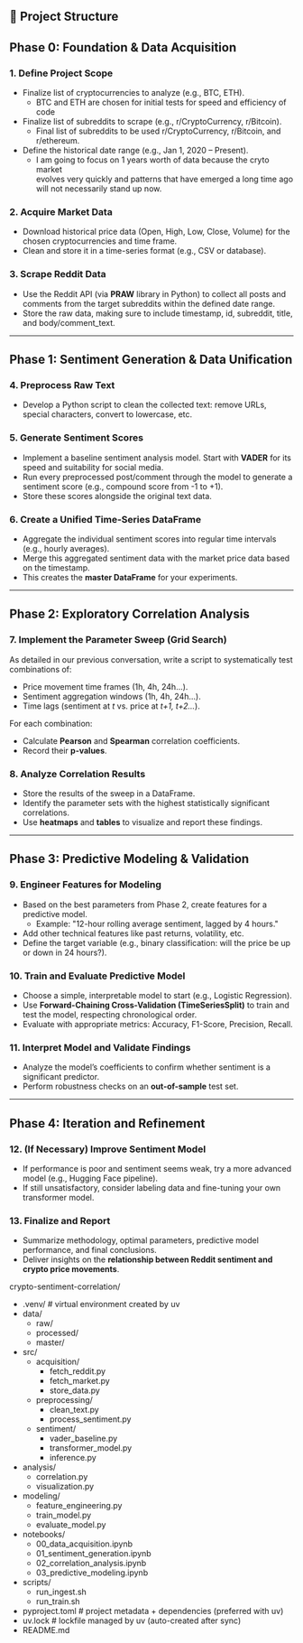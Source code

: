 ## 📁 Project Structure

## Phase 0: Foundation & Data Acquisition

### 1. Define Project Scope

- Finalize list of cryptocurrencies to analyze (e.g., BTC, ETH).
  - BTC and ETH are chosen for initial tests for speed and efficiency of code
- Finalize list of subreddits to scrape (e.g., r/CryptoCurrency, r/Bitcoin).
  - Final list of subreddits to be used r/CryptoCurrency, r/Bitcoin, and r/ethereum.
- Define the historical date range (e.g., Jan 1, 2020 – Present).
  - I am going to focus on 1 years worth of data because the cryto market \
    evolves very quickly and patterns that have emerged a long time ago will not necessarily stand up now.

### 2. Acquire Market Data

- Download historical price data (Open, High, Low, Close, Volume) for the chosen cryptocurrencies and time frame.
- Clean and store it in a time-series format (e.g., CSV or database).

### 3. Scrape Reddit Data

- Use the Reddit API (via **PRAW** library in Python) to collect all posts and comments from the target subreddits within the defined date range.
- Store the raw data, making sure to include timestamp, id, subreddit, title, and body/comment_text.

---

## Phase 1: Sentiment Generation & Data Unification

### 4. Preprocess Raw Text

- Develop a Python script to clean the collected text: remove URLs, special characters, convert to lowercase, etc.

### 5. Generate Sentiment Scores

- Implement a baseline sentiment analysis model. Start with **VADER** for its speed and suitability for social media.
- Run every preprocessed post/comment through the model to generate a sentiment score (e.g., compound score from -1 to +1).
- Store these scores alongside the original text data.

### 6. Create a Unified Time-Series DataFrame

- Aggregate the individual sentiment scores into regular time intervals (e.g., hourly averages).
- Merge this aggregated sentiment data with the market price data based on the timestamp.
- This creates the **master DataFrame** for your experiments.

---

## Phase 2: Exploratory Correlation Analysis

### 7. Implement the Parameter Sweep (Grid Search)

As detailed in our previous conversation, write a script to systematically test combinations of:

- Price movement time frames (1h, 4h, 24h...).
- Sentiment aggregation windows (1h, 4h, 24h...).
- Time lags (sentiment at _t_ vs. price at _t+1, t+2..._).

For each combination:

- Calculate **Pearson** and **Spearman** correlation coefficients.
- Record their **p-values**.

### 8. Analyze Correlation Results

- Store the results of the sweep in a DataFrame.
- Identify the parameter sets with the highest statistically significant correlations.
- Use **heatmaps** and **tables** to visualize and report these findings.

---

## Phase 3: Predictive Modeling & Validation

### 9. Engineer Features for Modeling

- Based on the best parameters from Phase 2, create features for a predictive model.
  - Example: "12-hour rolling average sentiment, lagged by 4 hours."
- Add other technical features like past returns, volatility, etc.
- Define the target variable (e.g., binary classification: will the price be up or down in 24 hours?).

### 10. Train and Evaluate Predictive Model

- Choose a simple, interpretable model to start (e.g., Logistic Regression).
- Use **Forward-Chaining Cross-Validation (TimeSeriesSplit)** to train and test the model, respecting chronological order.
- Evaluate with appropriate metrics: Accuracy, F1-Score, Precision, Recall.

### 11. Interpret Model and Validate Findings

- Analyze the model’s coefficients to confirm whether sentiment is a significant predictor.
- Perform robustness checks on an **out-of-sample** test set.

---

## Phase 4: Iteration and Refinement

### 12. (If Necessary) Improve Sentiment Model

- If performance is poor and sentiment seems weak, try a more advanced model (e.g., Hugging Face pipeline).
- If still unsatisfactory, consider labeling data and fine-tuning your own transformer model.

### 13. Finalize and Report

- Summarize methodology, optimal parameters, predictive model performance, and final conclusions.
- Deliver insights on the **relationship between Reddit sentiment and crypto price movements**.

crypto-sentiment-correlation/

- .venv/ # virtual environment created by uv
- data/
  - raw/
  - processed/
  - master/
- src/
  - acquisition/
    - fetch_reddit.py
    - fetch_market.py
    - store_data.py
  - preprocessing/
    - clean_text.py
    - process_sentiment.py
  - sentiment/
    - vader_baseline.py
    - transformer_model.py
    - inference.py
- analysis/
  - correlation.py
  - visualization.py
- modeling/
  - feature_engineering.py
  - train_model.py
  - evaluate_model.py
- notebooks/
  - 00_data_acquisition.ipynb
  - 01_sentiment_generation.ipynb
  - 02_correlation_analysis.ipynb
  - 03_predictive_modeling.ipynb
- scripts/
  - run_ingest.sh
  - run_train.sh
- pyproject.toml # project metadata + dependencies (preferred with uv)
- uv.lock # lockfile managed by uv (auto-created after sync)
- README.md
